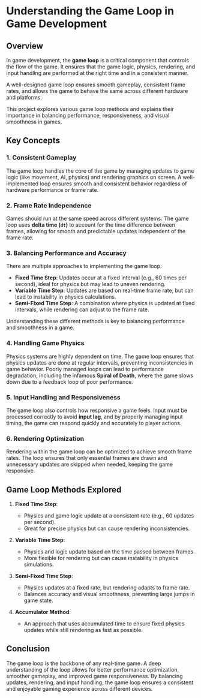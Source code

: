 # Understanding the Game Loop in Game Development

## Overview

In game development, the **game loop** is a critical component that controls the flow of the game. It ensures that the game logic, physics, rendering, and input handling are performed at the right time and in a consistent manner.

A well-designed game loop ensures smooth gameplay, consistent frame rates, and allows the game to behave the same across different hardware and platforms.

This project explores various game loop methods and explains their importance in balancing performance, responsiveness, and visual smoothness in games.

## Key Concepts

### 1. **Consistent Gameplay**
The game loop handles the core of the game by managing updates to game logic (like movement, AI, physics) and rendering graphics on screen. A well-implemented loop ensures smooth and consistent behavior regardless of hardware performance or frame rate.

### 2. **Frame Rate Independence**
Games should run at the same speed across different systems. The game loop uses **delta time (`dt`)** to account for the time difference between frames, allowing for smooth and predictable updates independent of the frame rate.

### 3. **Balancing Performance and Accuracy**
There are multiple approaches to implementing the game loop:
- **Fixed Time Step**: Updates occur at a fixed interval (e.g., 60 times per second), ideal for physics but may lead to uneven rendering.
- **Variable Time Step**: Updates are based on real-time frame rate, but can lead to instability in physics calculations.
- **Semi-Fixed Time Step**: A combination where physics is updated at fixed intervals, while rendering can adjust to the frame rate.

Understanding these different methods is key to balancing performance and smoothness in a game.

### 4. **Handling Game Physics**
Physics systems are highly dependent on time. The game loop ensures that physics updates are done at regular intervals, preventing inconsistencies in game behavior. Poorly managed loops can lead to performance degradation, including the infamous **Spiral of Death**, where the game slows down due to a feedback loop of poor performance.

### 5. **Input Handling and Responsiveness**
The game loop also controls how responsive a game feels. Input must be processed correctly to avoid **input lag**, and by properly managing input timing, the game can respond quickly and accurately to player actions.

### 6. **Rendering Optimization**
Rendering within the game loop can be optimized to achieve smooth frame rates. The loop ensures that only essential frames are drawn and unnecessary updates are skipped when needed, keeping the game responsive.

## Game Loop Methods Explored

1. **Fixed Time Step**:
    - Physics and game logic update at a consistent rate (e.g., 60 updates per second).
    - Great for precise physics but can cause rendering inconsistencies.

2. **Variable Time Step**:
    - Physics and logic update based on the time passed between frames.
    - More flexible for rendering but can cause instability in physics simulations.

3. **Semi-Fixed Time Step**:
    - Physics updates at a fixed rate, but rendering adapts to frame rate.
    - Balances accuracy and visual smoothness, preventing large jumps in game state.

4. **Accumulator Method**:
    - An approach that uses accumulated time to ensure fixed physics updates while still rendering as fast as possible.

## Conclusion

The game loop is the backbone of any real-time game. A deep understanding of the loop allows for better performance optimization, smoother gameplay, and improved game responsiveness. By balancing updates, rendering, and input handling, the game loop ensures a consistent and enjoyable gaming experience across different devices.
